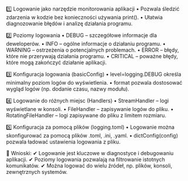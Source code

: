 1️⃣ Logowanie jako narzędzie monitorowania aplikacji
	•	Pozwala śledzić zdarzenia w kodzie bez konieczności używania print().
	•	Ułatwia diagnozowanie błędów i analizę działania programu.

2️⃣ Poziomy logowania
	•	DEBUG – szczegółowe informacje dla deweloperów.
	•	INFO – ogólne informacje o działaniu programu.
	•	WARNING – ostrzeżenia o potencjalnych problemach.
	•	ERROR – błędy, które nie przerywają działania programu.
	•	CRITICAL – poważne błędy, które mogą zakończyć działanie aplikacji.

3️⃣ Konfiguracja logowania (basicConfig)
	•	level=logging.DEBUG określa minimalny poziom logów do wyświetlenia.
	•	format pozwala dostosować wygląd logów (np. dodanie czasu, nazwy modułu).

4️⃣ Logowanie do różnych miejsc (Handlers)
	•	StreamHandler – logi wyświetlane w konsoli.
	•	FileHandler – zapisywanie logów do pliku.
	•	RotatingFileHandler – logi zapisywane do pliku z limitem rozmiaru.

5️⃣ Konfiguracja za pomocą plików (logging.toml)
	•	Logowanie można skonfigurować za pomocą plików .toml, .ini, .yaml.
	•	dictConfig(config) pozwala ładować ustawienia logowania z pliku.

🚀 Wnioski:
✔ Logowanie jest kluczowe w diagnostyce i debugowaniu aplikacji.
✔ Poziomy logowania pozwalają na filtrowanie istotnych komunikatów.
✔ Można logować do wielu źródeł, np. plików, konsoli, zewnętrznych systemów.